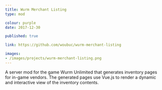 ```yaml
---
title: Wurm Merchant Listing
type: mod

colour: purple
date: 2017-12-30

published: true

link: https://github.com/woubuc/wurm-merchant-listing

images:
- /images/projects/wurm-merchant-listing.png
---
```


A server mod for the game Wurm Unlimited that generates inventory pages for in-game vendors. The generated pages use Vue.js to render a dynamic and interactive view of the inventory contents.
